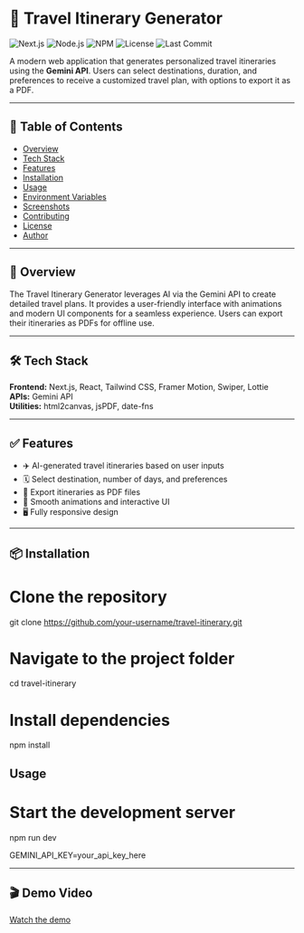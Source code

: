 # 🚀 Travel Itinerary Generator

![Next.js](https://img.shields.io/badge/Next.js-15.4.6-black?style=flat-square&logo=next.js)
![Node.js](https://img.shields.io/badge/Node.js-20-green?style=flat-square&logo=node.js)
![NPM](https://img.shields.io/badge/npm-9.8.1-red?style=flat-square&logo=npm)
![License](https://img.shields.io/badge/License-MIT-blue?style=flat-square)
![Last Commit](https://img.shields.io/github/last-commit/your-username/travel-itinerary?style=flat-square)

A modern web application that generates personalized travel itineraries using the **Gemini API**. Users can select destinations, duration, and preferences to receive a customized travel plan, with options to export it as a PDF.

---

## 📌 Table of Contents
- [Overview](#overview)
- [Tech Stack](#tech-stack)
- [Features](#features)
- [Installation](#installation)
- [Usage](#usage)
- [Environment Variables](#environment-variables)
- [Screenshots](#screenshots)
- [Contributing](#contributing)
- [License](#license)
- [Author](#author)

---

## 🧩 Overview
The Travel Itinerary Generator leverages AI via the Gemini API to create detailed travel plans. It provides a user-friendly interface with animations and modern UI components for a seamless experience. Users can export their itineraries as PDFs for offline use.

---

## 🛠️ Tech Stack
**Frontend:** Next.js, React, Tailwind CSS, Framer Motion, Swiper, Lottie  
**APIs:** Gemini API  
**Utilities:** html2canvas, jsPDF, date-fns

---

## ✅ Features
- ✈️ AI-generated travel itineraries based on user inputs  
- 🗓️ Select destination, number of days, and preferences  
- 📄 Export itineraries as PDF files  
- 🎨 Smooth animations and interactive UI  
- 🖥️ Fully responsive design

---

## 📦 Installation

# Clone the repository
git clone https://github.com/your-username/travel-itinerary.git

# Navigate to the project folder
cd travel-itinerary

# Install dependencies
npm install

##  Usage

# Start the development server
npm run dev

GEMINI_API_KEY=your_api_key_here

---




## 🎬 Demo Video
[Watch the demo](https://github.com/user-attachments/assets/7e00220b-903d-41eb-8413-0477d6cde631)



